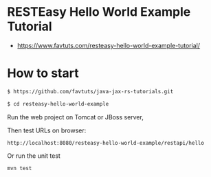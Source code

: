 # RESTEasy Hello World Example Tutorial

* https://www.favtuts.com/resteasy-hello-world-example-tutorial/

# How to start

```bash
$ https://github.com/favtuts/java-jax-rs-tutorials.git

$ cd resteasy-hello-world-example
```

Run the web project on Tomcat or JBoss server, 

Then test URLs on browser:
```
http://localhost:8080/resteasy-hello-world-example/restapi/hello
```

Or run the unit test
```
mvn test
```